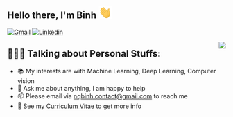 <h2> Hello there, I'm Binh <img src="https://raw.githubusercontent.com/ABSphreak/ABSphreak/master/gifs/Hi.gif" width="30"></h2>

[![Gmail](https://img.shields.io/badge/Gmail-D14836?style=for-the-badge&logo=gmail&logoColor=white&url=https://gmail.com)](mailto:nqbinh.contact@gmail.com)
[![Linkedin](https://img.shields.io/badge/linkedin-%230077B5.svg?style=for-the-badge&logo=linkedin&logoColor=white&url=https://www.linkedin.com/in/nqbinh)](https://www.linkedin.com/in/nqbinh/)

<img align='right' height = 170 src="https://github-readme-stats.vercel.app/api?username=nqbinhcs&bg_color=30,2c5364,203A43&title_color=fff&text_color=FFDA33&&hide_border=true">
 
## 👨🏽‍💻 Talking about Personal Stuffs:
- 📚 My interests are with Machine Learning, Deep Learning, Computer vision
- 💬 Ask me about anything, I am happy to help
- 📫 Please email via nqbinh.contact@gmail.com to reach me
- 📝 See my [Curriculum Vitae](https://drive.google.com/file/d/10AF0p2oxsfknj65YNj0qY8XatAwzfkMdk/view?usp=sharing) to get more info




